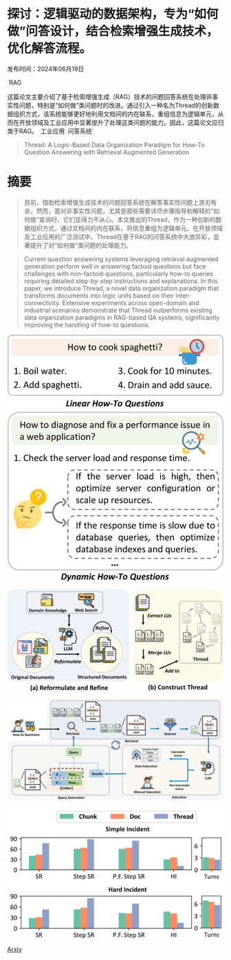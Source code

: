 # 探讨：逻辑驱动的数据架构，专为“如何做”问答设计，结合检索增强生成技术，优化解答流程。

发布时间：2024年06月19日

`RAG

这篇论文主要介绍了基于检索增强生成（RAG）技术的问题回答系统在处理非事实性问题，特别是“如何做”类问题时的改进。通过引入一种名为Thread的创新数据组织方式，该系统能够更好地利用文档间的内在联系，重组信息为逻辑单元，从而在开放领域及工业应用中显著提升了处理这类问题的能力。因此，这篇论文应归类于RAG。` `工业应用` `问答系统`

> Thread: A Logic-Based Data Organization Paradigm for How-To Question Answering with Retrieval Augmented Generation

# 摘要

> 目前，借助检索增强生成技术的问题回答系统在解答事实性问题上游刃有余，然而，面对非事实性问题，尤其是那些需要详尽步骤指导和解释的“如何做”查询时，它们显得力不从心。本文推出的Thread，作为一种创新的数据组织方式，通过文档间的内在联系，将信息重组为逻辑单元。在开放领域及工业应用的广泛测试中，Thread在基于RAG的问答系统中大放异彩，显著提升了对“如何做”类问题的处理能力。

> Current question answering systems leveraging retrieval augmented generation perform well in answering factoid questions but face challenges with non-factoid questions, particularly how-to queries requiring detailed step-by-step instructions and explanations. In this paper, we introduce Thread, a novel data organization paradigm that transforms documents into logic units based on their inter-connectivity. Extensive experiments across open-domain and industrial scenarios demonstrate that Thread outperforms existing data organization paradigms in RAG-based QA systems, significantly improving the handling of how-to questions.

![探讨：逻辑驱动的数据架构，专为“如何做”问答设计，结合检索增强生成技术，优化解答流程。](../../../paper_images/2406.13372/x1.png)

![探讨：逻辑驱动的数据架构，专为“如何做”问答设计，结合检索增强生成技术，优化解答流程。](../../../paper_images/2406.13372/x2.png)

![探讨：逻辑驱动的数据架构，专为“如何做”问答设计，结合检索增强生成技术，优化解答流程。](../../../paper_images/2406.13372/x3.png)

![探讨：逻辑驱动的数据架构，专为“如何做”问答设计，结合检索增强生成技术，优化解答流程。](../../../paper_images/2406.13372/x4.png)

[Arxiv](https://arxiv.org/abs/2406.13372)